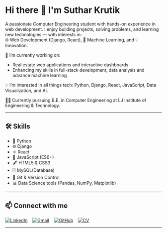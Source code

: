 # Hi there 👋 I'm **Suthar Krutik**

A passionate Computer Engineering student with hands-on experience in web development. I enjoy building projects, solving problems, and learning new technologies — with interests in:  
🌐 Web Development (Django, React), 🤖 Machine Learning, and 💡 Innovation.

🔭 I’m currently working on:  
- Real estate web applications and interactive dashboards  
- Enhancing my skills in full-stack development, data analysis and advance machine learning  

💡 I’m interested in all things tech: Python, Django, React, JavaScript, Data Visualization, and AI.

🧑‍🎓 Currently pursuing B.E. in Computer Engineering at LJ Institute of Engineering & Technology.

---

## 🛠 Skills

- 🐍 Python  
- 🌐 Django  
- ⚛️ React  
- 📜 JavaScript (ES6+)  
- 🖋 HTML5 & CSS3  
- 🗄 MySQL(Database)  
- 🔧 Git & Version Control  
- 📊 Data Science tools (Pandas, NumPy, Matplotlib)  

---

## 📫 Connect with me

[![LinkedIn](https://img.shields.io/badge/-LinkedIn-blue?style=flat-square&logo=linkedin&logoColor=white)](https://www.linkedin.com/in/krutik-suthar-675197277) &nbsp;&nbsp;
[![Gmail](https://img.shields.io/badge/-Gmail-D14836?style=flat-square&logo=gmail&logoColor=white)](mailto:sutharkrutik@gmail.com) &nbsp;&nbsp;
[![GitHub](https://img.shields.io/badge/-GitHub-black?style=flat-square&logo=github&logoColor=white)](https://github.com/sutharkrutik) &nbsp;&nbsp;
[![CV](https://img.shields.io/badge/-CV-blue?style=flat-square&logo=adobeacrobatreader&logoColor=white)](https://github.com/sutharkrutik/resume/blob/main/Krutik_Suthar_CV.pdf)


---
